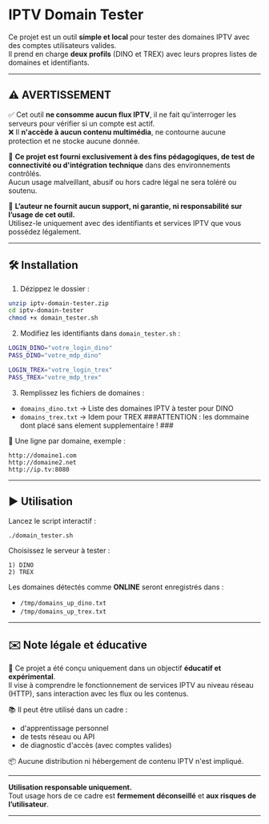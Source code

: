 # IPTV Domain Tester

Ce projet est un outil **simple et local** pour tester des domaines IPTV avec des comptes utilisateurs valides.  
Il prend en charge **deux profils** (DINO et TREX) avec leurs propres listes de domaines et identifiants.

---

## ⚠️ AVERTISSEMENT

✅ Cet outil **ne consomme aucun flux IPTV**, il ne fait qu'interroger les serveurs pour vérifier si un compte est actif.  
❌ Il **n'accède à aucun contenu multimédia**, ne contourne aucune protection et ne stocke aucune donnée.

📌 **Ce projet est fourni exclusivement à des fins pédagogiques, de test de connectivité ou d'intégration technique** dans des environnements contrôlés.  
Aucun usage malveillant, abusif ou hors cadre légal ne sera toléré ou soutenu.

🛑 **L’auteur ne fournit aucun support, ni garantie, ni responsabilité sur l’usage de cet outil.**  
Utilisez-le uniquement avec des identifiants et services IPTV que vous possédez légalement.

---

## 🛠 Installation

1. Dézippez le dossier :
```bash
unzip iptv-domain-tester.zip
cd iptv-domain-tester
chmod +x domain_tester.sh
```

2. Modifiez les identifiants dans `domain_tester.sh` :
```bash
LOGIN_DINO="votre_login_dino"
PASS_DINO="votre_mdp_dino"

LOGIN_TREX="votre_login_trex"
PASS_TREX="votre_mdp_trex"
```

3. Remplissez les fichiers de domaines :
- `domains_dino.txt` → Liste des domaines IPTV à tester pour DINO
- `domains_trex.txt` → Idem pour TREX
###ATTENTION : les dommaine dont placé sans element supplementaire ! ###

📝 Une ligne par domaine, exemple :
```
http://domaine1.com
http://domaine2.net
http://ip.tv:8080
```

---

## ▶️ Utilisation

Lancez le script interactif :
```bash
./domain_tester.sh
```

Choisissez le serveur à tester :
```
1) DINO
2) TREX
```

Les domaines détectés comme **ONLINE** seront enregistrés dans :
- `/tmp/domains_up_dino.txt`
- `/tmp/domains_up_trex.txt`

---

## ✉️ Note légale et éducative

🧠 Ce projet a été conçu uniquement dans un objectif **éducatif et expérimental**.  
Il vise à comprendre le fonctionnement de services IPTV au niveau réseau (HTTP), sans interaction avec les flux ou les contenus.

📚 Il peut être utilisé dans un cadre :
- d'apprentissage personnel
- de tests réseau ou API
- de diagnostic d'accès (avec comptes valides)

📦 Aucune distribution ni hébergement de contenu IPTV n'est impliqué.

---

**Utilisation responsable uniquement.**  
Tout usage hors de ce cadre est **fermement déconseillé** et **aux risques de l’utilisateur**.

---
